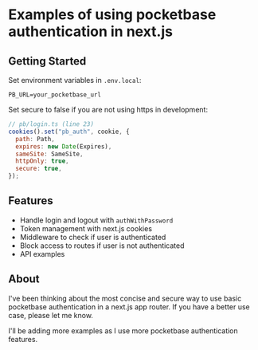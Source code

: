 # Examples of using pocketbase authentication in next.js

## Getting Started

Set environment variables in `.env.local`:

```
PB_URL=your_pocketbase_url
```

Set secure to false if you are not using https in development:

```js
// pb/login.ts (line 23)
cookies().set("pb_auth", cookie, {
  path: Path,
  expires: new Date(Expires),
  sameSite: SameSite,
  httpOnly: true,
  secure: true,
});
```

## Features

- Handle login and logout with `authWithPassword`
- Token management with next.js cookies
- Middleware to check if user is authenticated
- Block access to routes if user is not authenticated
- API examples

## About

I've been thinking about the most concise and secure way to use basic pocketbase authentication in a next.js app router. If you have a better use case, please let me know.

I'll be adding more examples as I use more pocketbase authentication features.
